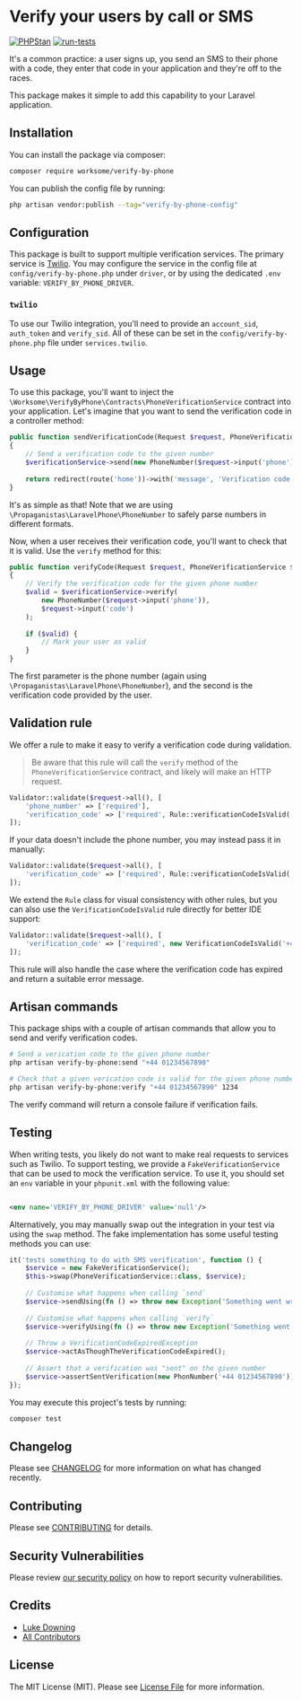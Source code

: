 # Verify your users by call or SMS

[![PHPStan](https://github.com/worksome/verify-by-phone/actions/workflows/phpstan.yml/badge.svg)](https://github.com/worksome/verify-by-phone/actions/workflows/phpstan.yml)
[![run-tests](https://github.com/worksome/verify-by-phone/actions/workflows/run-tests.yml/badge.svg)](https://github.com/worksome/verify-by-phone/actions/workflows/run-tests.yml)

It's a common practice: a user signs up, you send an SMS to their phone with a code, they enter that code in your
application and they're off to the races.

This package makes it simple to add this capability to your Laravel application.

## Installation

You can install the package via composer:

```bash
composer require worksome/verify-by-phone
```

You can publish the config file by running:

```bash
php artisan vendor:publish --tag="verify-by-phone-config"
```

## Configuration

This package is built to support multiple verification services. The primary service
is [Twilio](https://www.twilio.com/). You may configure the service in the config file at `config/verify-by-phone.php`
under `driver`, or by using the dedicated `.env` variable: `VERIFY_BY_PHONE_DRIVER`.

### `twilio`

To use our Twilio integration, you'll need to provide an `account_sid`, `auth_token` and `verify_sid`. All of these can
be set in the `config/verify-by-phone.php` file under `services.twilio`.

## Usage

To use this package, you'll want to inject the `\Worksome\VerifyByPhone\Contracts\PhoneVerificationService`
contract into your application. Let's imagine that you want to send the verification code in a controller method:

```php
public function sendVerificationCode(Request $request, PhoneVerificationService $verificationService)
{
    // Send a verification code to the given number
    $verificationService->send(new PhoneNumber($request->input('phone')));
    
    return redirect(route('home'))->with('message', 'Verification code sent!');
}
```

It's as simple as that! Note that we are using `\Propaganistas\LaravelPhone\PhoneNumber` to safely parse numbers in
different formats.

Now, when a user receives their verification code, you'll want to check that it is valid. Use the `verify` method for
this:

```php
public function verifyCode(Request $request, PhoneVerificationService $verificationService)
{
    // Verify the verification code for the given phone number
    $valid = $verificationService->verify(
        new PhoneNumber($request->input('phone')), 
        $request->input('code')
    );
    
    if ($valid) {
        // Mark your user as valid
    }
}
```

The first parameter is the phone number (again using `\Propaganistas\LaravelPhone\PhoneNumber`), and the second is the
verification code provided by the user.

## Validation rule

We offer a rule to make it easy to verify a verification code during validation.

> Be aware that this rule will call the `verify` method of the `PhoneVerificationService` contract, and likely will
> make an HTTP request.

```php
Validator::validate($request->all(), [
    'phone_number' => ['required'],
    'verification_code' => ['required', Rule::verificationCodeIsValid('phone_number')],
]);
```

If your data doesn't include the phone number, you may instead pass it in manually:

```php
Validator::validate($request->all(), [
    'verification_code' => ['required', Rule::verificationCodeIsValid('+44 01234567890')],
]);
```

We extend the `Rule` class for visual consistency with other rules, but you can also use the `VerificationCodeIsValid` rule directly for
better IDE support:

```php
Validator::validate($request->all(), [
    'verification_code' => ['required', new VerificationCodeIsValid('+44 01234567890')],
]);
```

This rule will also handle the case where the verification code has expired and return a suitable error message.

## Artisan commands

This package ships with a couple of artisan commands that allow you to send and verify verification codes.

```bash
# Send a verication code to the given phone number
php artisan verify-by-phone:send "+44 01234567890"

# Check that a given verication code is valid for the given phone number
php artisan verify-by-phone:verify "+44 01234567890" 1234
```

The verify command will return a console failure if verification fails.

## Testing

When writing tests, you likely do not want to make real requests to services such as Twilio. To support testing, we
provide a
`FakeVerificationService` that can be used to mock the verification service. To use it, you should set an `env` variable
in your `phpunit.xml` with the following value:

```xml

<env name='VERIFY_BY_PHONE_DRIVER' value='null'/>
```

Alternatively, you may manually swap out the integration in your test via using the `swap` method. The fake
implementation has some useful testing methods you can use:

```php
it('tests something to do with SMS verification', function () {
    $service = new FakeVerificationService();
    $this->swap(PhoneVerificationService::class, $service);
   
    // Customise what happens when calling `send`
    $service->sendUsing(fn () => throw new Exception('Something went wrong'));
    
    // Customise what happens when calling `verify`
    $service->verifyUsing(fn () => throw new Exception('Something went wrong'));
    
    // Throw a VerificationCodeExpiredException
    $service->actAsThoughTheVerificationCodeExpired();
    
    // Assert that a verification was "sent" on the given number
    $service->assertSentVerification(new PhonNumber('+44 01234567890'));
});
```

You may execute this project's tests by running:

```bash
composer test
```

## Changelog

Please see [CHANGELOG](CHANGELOG.md) for more information on what has changed recently.

## Contributing

Please see [CONTRIBUTING](.github/CONTRIBUTING.md) for details.

## Security Vulnerabilities

Please review [our security policy](../../security/policy) on how to report security vulnerabilities.

## Credits

- [Luke Downing](https://github.com/lukeraymonddowning)
- [All Contributors](../../contributors)

## License

The MIT License (MIT). Please see [License File](LICENSE.md) for more information.
